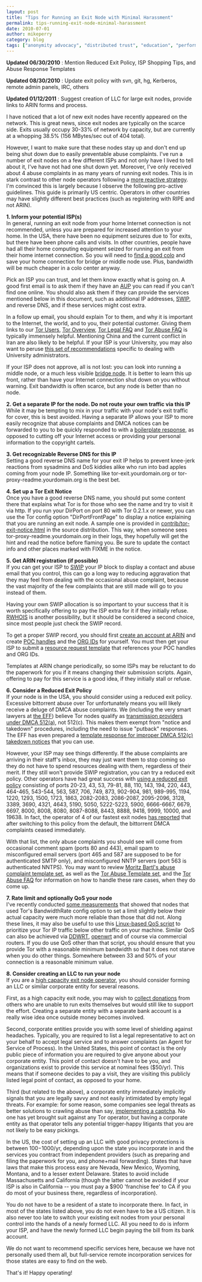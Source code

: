 ```yaml
---
layout: post
title: "Tips for Running an Exit Node with Minimal Harassment"
permalink: tips-running-exit-node-minimal-harassment
date: 2010-07-01
author: mikeperry
category: blog
tags: ["anonymity advocacy", "distributed trust", "education", "performance"]
---
```


 **Updated 06/30/2010** : Mention Reduced Exit Policy, ISP Shopping Tips, and Abuse Response Templates

**Updated 08/30/2010** : Update exit policy with svn, git, hg, Kerberos, remote admin panels, IRC, others

**Updated 01/12/2011** : Suggest creation of LLC for large exit nodes, provide links to ARIN forms and process.

I have noticed that a lot of new exit nodes have recently appeared on the network. This is great news, since exit nodes are typically on the scarce side. Exits usually occupy 30-33% of network by capacity, but are currently at a whopping 38.5% (156 MBytes/sec out of 404 total).

However, I want to make sure that these nodes stay up and don't end up being shut down due to easily preventable abuse complaints. I've run a number of exit nodes on a few different ISPs and not only have I lived to tell about it, I've have not had one shut down yet. Moreover, I've only received about 4 abuse complaints in as many years of running exit nodes. This is in stark contrast to other node operators following a [more reactive strategy](https://blog.torproject.org/blog/five-years-exit-node-operator). I'm convinced this is largely because I observe the following pro-active guidelines. This guide is primarily US centric. Operators in other countries may have slightly different best practices (such as registering with RIPE and not ARIN).

**1. Inform your potential ISP(s)**  
In general, running an exit node from your home Internet connection is not recommended, unless you are prepared for increased attention to your home. In the USA, there have been no equipment seizures due to Tor exits, but there have been phone calls and visits. In other countries, people have had all their home computing equipment seized for running an exit from their home internet connection. So you will need to [find a good colo](https://trac.torproject.org/projects/tor/wiki/doc/GoodBadISPs) and save your home connection for bridge or middle node use. Plus, bandwidth will be much cheaper in a colo center anyway.

Pick an ISP you can trust, and let them know exactly what is going on. A good first email is to ask them if they have an [AUP](https://secure.wikimedia.org/wikipedia/en/wiki/Acceptable_use_policy) you can read if you can't find one online. You should also ask them if they can provide the services mentioned below in this document, such as additional IP addresses, [SWIP](https://secure.wikimedia.org/wikipedia/en/wiki/Shared_Whois_Project), and reverse DNS, and if these services might cost extra.

In a follow up email, you should explain Tor to them, and why it is important to the Internet, the world, and to you, their potential customer. Giving them links to our [Tor Users](https://www.torproject.org/torusers.html.en), [Tor Overview](https://www.torproject.org/overview.html.en), [Tor Legal FAQ](https://www.torproject.org/eff/tor-legal-faq.html.en) and [Tor Abuse FAQ](https://www.torproject.org/faq-abuse.html.en) is typically immensely helpful. Mentioning China and the current conflict in Iran are also likely to be helpful. If your ISP is your University, you may also want to peruse [this set of recommendations](https://trac.torproject.org/projects/tor/wiki/doc/TorGuideUniversities) specific to dealing with University administrators.

If your ISP does not approve, all is not lost: you can look into running a middle node, or a much less visible [bridge node](https://www.torproject.org/bridges). It is better to learn this up front, rather than have your Internet connection shut down on you without warning. Exit bandwidth is often scarce, but any node is better than no node.

**2. Get a separate IP for the node. Do not route your own traffic via this IP**  
While it may be tempting to mix in your traffic with your node's exit traffic for cover, this is best avoided. Having a separate IP allows your ISP to more easily recognize that abuse complaints and DMCA notices can be forwarded to you to be quickly responded to with a [boilerplate response](https://trac.torproject.org/projects/tor/wiki/doc/TorAbuseTemplates), as opposed to cutting off your Internet access or providing your personal information to the copyright cartels.

**3. Get recognizable Reverse DNS for this IP**  
Setting a good reverse DNS name for your exit IP helps to prevent knee-jerk reactions from sysadmins and DoS kiddies alike who run into bad apples coming from your node IP. Something like tor-exit.yourdomain.org or tor-proxy-readme.yourdomain.org is the best bet.

**4. Set up a Tor Exit Notice**  
Once you have a good reverse DNS name, you should put some content there that explains what Tor is for those who see the name and try to visit it via http. If you run your DirPort on port 80 with Tor 0.2.1.x or newer, you can use the Tor config option "DirPortFrontPage" to display a notice explaining that you are running an exit node. A sample one is provided in [contrib/tor-exit-notice.html](https://gitweb.torproject.org/tor.git/blob_plain/HEAD:/contrib/operator-tools/tor-exit-notice.html) in the source distribution. This way, when someone sees tor-proxy-readme.yourdomain.org in their logs, they hopefully will get the hint and read the notice before flaming you. Be sure to update the contact info and other places marked with FIXME in the notice.

**5. Get ARIN registration (if possible)**  
If you can get your ISP to [SWIP](https://secure.wikimedia.org/wikipedia/en/wiki/Shared_Whois_Project) your IP block to display a contact and abuse email that you control, this can go a long way to reducing aggravation that they may feel from dealing with the occasional abuse complaint, because the vast majority of the few complaints that are still made will go to you instead of them.

Having your own SWIP allocation is so important to your success that it is worth specifically offering to pay the ISP extra for it if they initially refuse. [RWHOIS](https://secure.wikimedia.org/wikipedia/en/wiki/Rwhois#RWhois) is another possibility, but it should be considered a second choice, since most people just check the SWIP record.

To get a proper SWIP record, you should first [create an account at ARIN](https://www.arin.net/public/register_1.xhtml) and create [POC handles](https://www.arin.net/public/secure/poc/create/begin.xhtml) and the [ORG IDs](https://www.arin.net/public/secure/org/create/orgInfo.xhtml) for yourself. You must then get your ISP to submit a [resource request template](https://www.arin.net/resources/request.html) that references your POC handles and ORG IDs.

Templates at ARIN change periodically, so some ISPs may be reluctant to do the paperwork for you if it means changing their submission scripts. Again, offering to pay for this service is a good idea, if they initially stall or refuse.

**6. Consider a Reduced Exit Policy**  
If your node is in the USA, you should consider using a reduced exit policy. Excessive bittorrent abuse over Tor unfortunately means you will likely receive a deluge of DMCA abuse complaints. We (including the very smart lawyers at [the EFF](https://www.eff.org)) believe Tor nodes qualify as [transmission providers under DMCA 512(a)](http://www.chillingeffects.org/dmca512/faq.cgi#QID564), not 512(c). This makes them exempt from "notice and takedown" procedures, including the need to issue "putback" responses. The EFF has even prepared a [template response for improper DMCA 512(c) takedown notices](https://www.torproject.org/eff/tor-dmca-response.html) that you can use.

However, your ISP may see things differently. If the abuse complaints are arriving in their staff's inbox, they may just want them to stop coming so they do not have to spend resources dealing with them, regardless of their merit. If they still won't provide SWIP registration, you can try a reduced exit policy. Other operators have had great success with [using a reduced exit policy](https://trac.torproject.org/projects/tor/wiki/doc/ReducedExitPolicy) consisting of ports 20-23, 43, 53, 79-81, 88, 110, 143, 194, 220, 443, 464-465, 543-544, 563, 587, 706, 749, 873, 902-904, 981, 989-995, 1194, 1220, 1293, 1500, 1723, 1863, 2082-2083, 2086-2087, 2095-2096, 3128, 3389, 3690, 4321, 4643, 5190, 5050, 5222-5223, 5900, 6666-6667, 6679, 6697, 8000, 8008, 8080, 8087-8088, 8443, 8888, 9418, 9999, 10000, and 19638. In fact, the operator of 4 of our fastest exit nodes [has reported](http://archives.seul.org/or/talk/Jun-2010/msg00149.html) that after switching to this policy from the default, the bittorrent DMCA complaints ceased immediately.

With that list, the only abuse complaints you should see will come from occasional comment spam (ports 80 and 443), email spam to misconfigured email servers (port 465 and 587 are supposed to be for authenticated SMTP only), and misconfigured NNTP servers (port 563 is authenticated NNTPS). You may want to review [Moritz Bartl's abuse complaint template set](http://www.wiredwings.com/wiki/Torservers.net_Main_Page#Abuse), as well as the [Tor Abuse Template set](https://trac.torproject.org/projects/tor/wiki/doc/TorAbuseTemplates), and the [Tor Abuse FAQ](https://www.torproject.org/faq-abuse.html.en#TypicalAbuses) for information on how to handle these rare cases, when they do come up.

**7. Rate limit and optionally QoS your node**  
I've recently conducted [some measurements](https://blog.torproject.org/blog/torflow-node-capacity-integrity-and-reliability-measurements-hotpets) that showed that nodes that used Tor's BandwidthRate config option to set a limit slightly below their actual capacity were much more reliable than those that did not. Along these lines, it may also be useful to use this [Linux-based QoS script](https://gitweb.torproject.org/tor.git/blob_plain/HEAD:/contrib/linux-tor-prio.sh) to prioritize your Tor IP traffic below other traffic on your machine. Similar QoS can also be achieved via [DDWRT](http://www.dd-wrt.com/), [openwrt](http://openwrt.org/) and of course via commercial routers. If you do use QoS other than that script, you should ensure that you provide Tor with a reasonable minimum bandwidth so that it does not starve when you do other things. Somewhere between 33 and 50% of your connection is a reasonable minimum value.

**8. Consider creating an LLC to run your node**  
If you are a [high capacity exit node operator](http://www.mail-archive.com/or-talk@freehaven.net/msg14159.html), you should consider forming an LLC or similar corporate entity for several reasons.

First, as a high capacity exit node, you may wish to [collect donations](http://www.torservers.net/donate.html) from others who are unable to run exits themselves but would still like to support the effort. Creating a separate entity with a separate bank account is a really wise idea once outside money becomes involved.

Second, corporate entities provide you with some level of shielding against headaches. Typically, you are required to list a legal representative to act on your behalf to accept legal service and to answer complaints (an Agent for Service of Process). In the United States, this point of contact is the only public piece of information you are required to give anyone about your corporate entity. This point of contact doesn't have to be you, and organizations exist to provide this service at nominal fees ($50/yr). This means that if someone decides to pay a visit, they are visiting this publicly listed legal point of contact, as opposed to your home.

Third (but related to the above), a corporate entity immediately implicitly signals that you are legally savvy and not easily intimidated by empty legal threats. For example: for some reason, some companies see legal threats as better solutions to crawling abuse than say, [implementing a captcha](https://code.google.com/apis/recaptcha/intro.html). No one has yet brought suit against any Tor operator, but having a corporate entity as that operator tells any potential trigger-happy litigants that you are not likely to be easy pickings.

In the US, the cost of setting up an LLC with good privacy protections is between $100-$1000/yr, depending upon the state you incorporate in and the services you contract from independent providers (such as preparing and filing the paperwork for you, and phone+mail forwarding). States that have laws that make this process easy are Nevada, New Mexico, Wyoming, Montana, and to a lesser extent Delaware. States to avoid include Massachusetts and California (though the latter cannot be avoided if your ISP is also in California -- you must pay a $900 'franchise fee' to CA if you do most of your business there, regardless of incorporation).

You do not have to be a resident of a state to incorporate there. In fact, in most of the states listed above, you do not even have to be a US citizen. It is also never too late to switch your existing exit nodes from your personal control into the hands of a newly formed LLC. All you need to do is inform your ISP, and have the newly formed LLC begin paying the bill from its bank account.

We do not want to recommend specific services here, because we have not personally used them all, but full-service remote incorporation services for those states are easy to find on the web.

That's it! Happy operating!

